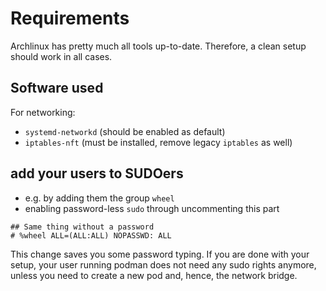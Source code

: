 # Requirements

Archlinux has pretty much all tools up-to-date. Therefore, a clean setup should
work in all cases.

## Software used

For networking:

* `systemd-networkd` (should be enabled as default)
* `iptables-nft` (must be installed, remove legacy `iptables` as well)


## add your users to SUDOers

* e.g. by adding them the group `wheel`
* enabling password-less `sudo` through uncommenting this part

```console
## Same thing without a password
# %wheel ALL=(ALL:ALL) NOPASSWD: ALL
```

This change saves you some password typing. If you are done with your setup,
your user running podman does not need any sudo rights anymore, unless you need
to create a new pod and, hence, the network bridge.

